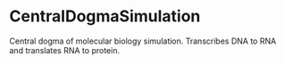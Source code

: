 # CentralDogmaSimulation
Central dogma of molecular biology simulation. Transcribes DNA to RNA and translates RNA to protein. 
<br>
